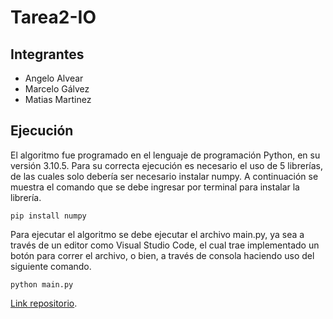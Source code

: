# Tarea2-IO

## Integrantes

- Angelo Alvear
- Marcelo Gálvez
- Matias Martinez

## Ejecución 

El algoritmo fue programado en el lenguaje de programación Python, en su versión 3.10.5. Para su correcta ejecución es necesario el uso de 5 librerías, de las cuales solo debería ser necesario instalar numpy. A continuación se muestra el comando que se debe ingresar por terminal para instalar la librería.

```
pip install numpy
```

Para ejecutar el algoritmo se debe ejecutar el archivo main.py, ya sea a través de un editor como Visual Studio Code, el cual trae implementado un botón para correr el archivo, o bien, a través de consola haciendo uso del siguiente comando. 


```
python main.py
```

[Link repositorio](https://github.com/Aluzinus727/Tarea2-IO).